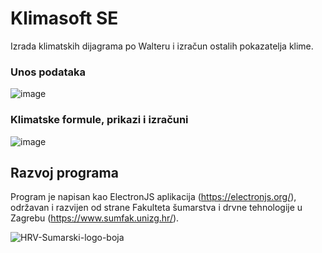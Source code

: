 # Klimasoft SE
Izrada klimatskih dijagrama po Walteru i izračun ostalih pokazatelja klime.

### Unos podataka
![image](https://user-images.githubusercontent.com/6986779/212732682-897ce2bd-e33b-45fb-a296-1d2591c0f96b.png)

### Klimatske formule, prikazi i izračuni
![image](https://user-images.githubusercontent.com/6986779/212732377-16039c80-838c-49e1-a0a5-b871dbeb7920.png)

## Razvoj programa
Program je napisan kao ElectronJS aplikacija (https://electronjs.org/), održavan i razvijen od strane Fakulteta šumarstva i drvne tehnologije u Zagrebu (https://www.sumfak.unizg.hr/).

![HRV-Sumarski-logo-boja](https://user-images.githubusercontent.com/6986779/212731889-47554b97-ec29-491f-9bfa-b0b0c717a218.svg)



